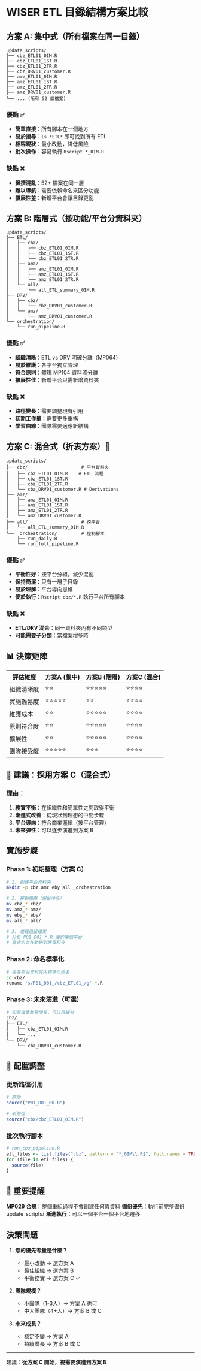 # WISER ETL 目錄結構方案比較

## 方案 A: 集中式（所有檔案在同一目錄）

```
update_scripts/
├── cbz_ETL01_0IM.R
├── cbz_ETL01_1ST.R
├── cbz_ETL01_2TR.R
├── cbz_DRV01_customer.R
├── amz_ETL01_0IM.R
├── amz_ETL01_1ST.R
├── amz_ETL01_2TR.R
├── amz_DRV01_customer.R
└── ... (所有 52 個檔案)
```

### 優點 ✅
- **簡單直接**：所有腳本在一個地方
- **易於搜尋**：`ls *ETL*` 即可找到所有 ETL
- **相容現狀**：最小改動，降低風險
- **批次操作**：容易執行 `Rscript *_0IM.R`

### 缺點 ❌
- **擁擠混亂**：52+ 檔案在同一層
- **難以導航**：需要依賴命名來區分功能
- **擴展性差**：新增平台會讓目錄更亂

## 方案 B: 階層式（按功能/平台分資料夾）

```
update_scripts/
├── ETL/
│   ├── cbz/
│   │   ├── cbz_ETL01_0IM.R
│   │   ├── cbz_ETL01_1ST.R
│   │   └── cbz_ETL01_2TR.R
│   ├── amz/
│   │   ├── amz_ETL01_0IM.R
│   │   ├── amz_ETL01_1ST.R
│   │   └── amz_ETL01_2TR.R
│   └── all/
│       └── all_ETL_summary_0IM.R
├── DRV/
│   ├── cbz/
│   │   └── cbz_DRV01_customer.R
│   └── amz/
│       └── amz_DRV01_customer.R
└── orchestration/
    └── run_pipeline.R
```

### 優點 ✅
- **組織清晰**：ETL vs DRV 明確分離（MP064）
- **易於維護**：各平台獨立管理
- **符合原則**：體現 MP104 資料流分離
- **擴展性佳**：新增平台只需新增資料夾

### 缺點 ❌
- **路徑變長**：需要調整現有引用
- **初期工作量**：需要更多重構
- **學習曲線**：團隊需要適應新結構

## 方案 C: 混合式（折衷方案）🎯

```
update_scripts/
├── cbz/                    # 平台資料夾
│   ├── cbz_ETL01_0IM.R    # ETL 流程
│   ├── cbz_ETL01_1ST.R
│   ├── cbz_ETL01_2TR.R
│   └── cbz_DRV01_customer.R # Derivations
├── amz/
│   ├── amz_ETL01_0IM.R
│   ├── amz_ETL01_1ST.R
│   ├── amz_ETL01_2TR.R
│   └── amz_DRV01_customer.R
├── all/                    # 跨平台
│   └── all_ETL_summary_0IM.R
└── _orchestration/         # 控制腳本
    ├── run_daily.R
    └── run_full_pipeline.R
```

### 優點 ✅
- **平衡性好**：按平台分組，減少混亂
- **保持簡潔**：只有一層子目錄
- **易於理解**：平台導向思維
- **便於執行**：`Rscript cbz/*.R` 執行平台所有腳本

### 缺點 ❌
- **ETL/DRV 混合**：同一資料夾內有不同類型
- **可能需要子分類**：當檔案增多時

## 📊 決策矩陣

| 評估維度 | 方案A (集中) | 方案B (階層) | 方案C (混合) |
|---------|------------|------------|------------|
| 組織清晰度 | ⭐⭐ | ⭐⭐⭐⭐⭐ | ⭐⭐⭐⭐ |
| 實施難易度 | ⭐⭐⭐⭐⭐ | ⭐⭐ | ⭐⭐⭐⭐ |
| 維護成本 | ⭐⭐ | ⭐⭐⭐⭐⭐ | ⭐⭐⭐⭐ |
| 原則符合度 | ⭐⭐ | ⭐⭐⭐⭐⭐ | ⭐⭐⭐⭐ |
| 擴展性 | ⭐⭐ | ⭐⭐⭐⭐⭐ | ⭐⭐⭐⭐ |
| 團隊接受度 | ⭐⭐⭐⭐⭐ | ⭐⭐⭐ | ⭐⭐⭐⭐ |

## 🎯 建議：採用方案 C（混合式）

### 理由：
1. **務實平衡**：在組織性和簡單性之間取得平衡
2. **漸進式改善**：從現狀到理想的中間步驟
3. **平台導向**：符合商業邏輯（按平台管理）
4. **未來彈性**：可以逐步演進到方案 B

## 實施步驟

### Phase 1: 初期整理（方案 C）
```bash
# 1. 創建平台資料夾
mkdir -p cbz amz eby all _orchestration

# 2. 移動檔案（保留命名）
mv cbz_* cbz/
mv amz_* amz/
mv eby_* eby/
mv all_* all/

# 3. 處理遺留檔案
# 分析 P01_D01_*.R 屬於哪個平台
# 重命名並移動到對應資料夾
```

### Phase 2: 命名標準化
```bash
# 在各平台資料夾內標準化命名
cd cbz/
rename 's/P01_D01_/cbz_ETL01_/g' *.R
```

### Phase 3: 未來演進（可選）
```bash
# 如果檔案數量增長，可以再細分
cbz/
├── ETL/
│   ├── cbz_ETL01_0IM.R
│   └── ...
└── DRV/
    └── cbz_DRV01_customer.R
```

## 📝 配置調整

### 更新路徑引用
```r
# 原始
source("P01_D01_00.R")

# 新路徑
source("cbz/cbz_ETL01_0IM.R")
```

### 批次執行腳本
```r
# run_cbz_pipeline.R
etl_files <- list.files("cbz", pattern = "*_0IM\\.R$", full.names = TRUE)
for (file in etl_files) {
  source(file)
}
```

## 🚨 重要提醒

**MP029 合規**：整個重組過程不會創建任何假資料
**備份優先**：執行前完整備份 update_scripts/
**漸進執行**：可以一個平台一個平台地遷移

## 決策問題

1. **您的優先考量是什麼？**
   - 最小改動 → 選方案 A
   - 最佳組織 → 選方案 B
   - 平衡務實 → 選方案 C ✓

2. **團隊規模？**
   - 小團隊（1-3人）→ 方案 A 也可
   - 中大團隊（4+人）→ 方案 B 或 C

3. **未來成長？**
   - 穩定不變 → 方案 A
   - 持續增長 → 方案 B 或 C

---
建議：**從方案 C 開始，視需要演進到方案 B**